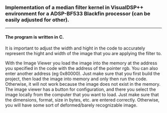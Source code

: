 

### Implementation of a median filter kernel in VisualDSP++ environment for a ADSP-BF533 Blackfin processor (can be easily adjusted for other).
----
#### The program is written in C.

It is important to adjust the width and hight in the code to accurately represent the hight and width of the image that you are applying the filter to.

With the Image Viewer you load the image into the memory at the address you specified in the code with the address of the pointer rgb. You can also enter another address (eg 0x80000).  Just make sure that you first build the project, then load the image into memory and only then run the code. Otherwise, it will not work because the image does not exist in the memory. The image viewer has a button for configuration, and there you select the image locally from the computer that you want to load. Just make sure that the dimensions, format, size in bytes, etc. are entered correctly. Otherwise, you will have some sort of deformed/barely recognizable image.

